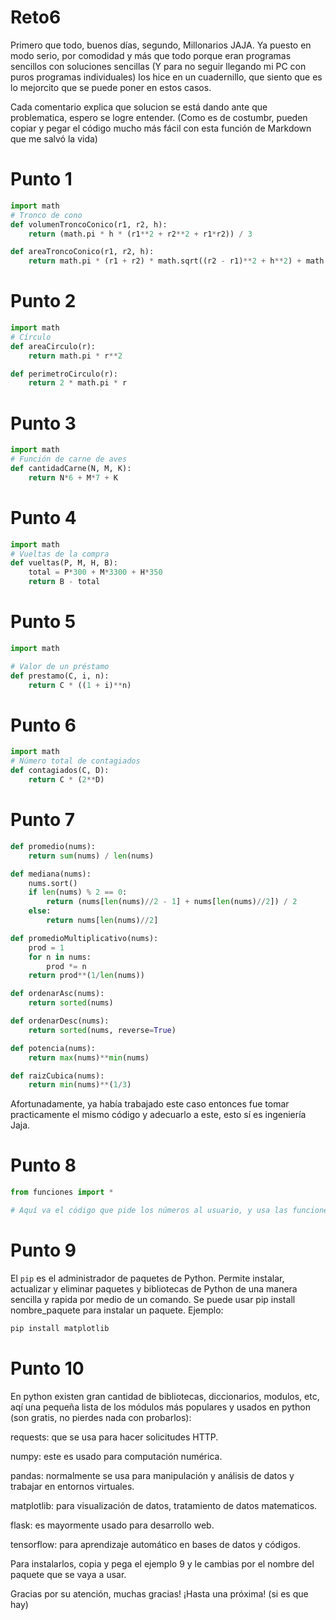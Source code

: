 # Reto6

Primero que todo, buenos días, segundo, Millonarios JAJA.
Ya puesto en modo serio, por comodidad y más que todo porque eran programas sencillos con soluciones sencillas (Y para no seguir llegando mi PC con puros programas individuales) los hice en un cuadernillo, que siento que es lo mejorcito que se puede poner en estos casos.

Cada comentario explica que solucion se está dando ante que problematica, espero se logre entender.
(Como es de costumbr, pueden copiar y pegar el código mucho más fácil con esta función de Markdown que me salvó la vida)

# Punto 1
````python
import math
# Tronco de cono
def volumenTroncoConico(r1, r2, h):
    return (math.pi * h * (r1**2 + r2**2 + r1*r2)) / 3

def areaTroncoConico(r1, r2, h):
    return math.pi * (r1 + r2) * math.sqrt((r2 - r1)**2 + h**2) + math.pi*r1**2 + math.pi*r2^2

````
# Punto 2
```python
import math
# Círculo
def areaCirculo(r):
    return math.pi * r**2

def perimetroCirculo(r):
    return 2 * math.pi * r

````
# Punto 3
```python
import math
# Función de carne de aves
def cantidadCarne(N, M, K):
    return N*6 + M*7 + K
````
# Punto 4
```python
import math
# Vueltas de la compra
def vueltas(P, M, H, B):
    total = P*300 + M*3300 + H*350
    return B - total
````
# Punto 5
```python
import math

# Valor de un préstamo
def prestamo(C, i, n):
    return C * ((1 + i)**n)
````
# Punto 6
```python
import math
# Número total de contagiados
def contagiados(C, D):
    return C * (2**D)

````
# Punto 7
```python
def promedio(nums):
    return sum(nums) / len(nums)

def mediana(nums):
    nums.sort()
    if len(nums) % 2 == 0:
        return (nums[len(nums)//2 - 1] + nums[len(nums)//2]) / 2
    else:
        return nums[len(nums)//2]

def promedioMultiplicativo(nums):
    prod = 1
    for n in nums:
        prod *= n
    return prod**(1/len(nums))

def ordenarAsc(nums):
    return sorted(nums)

def ordenarDesc(nums):
    return sorted(nums, reverse=True)

def potencia(nums):
    return max(nums)**min(nums)

def raizCubica(nums):
    return min(nums)**(1/3)

````
Afortunadamente, ya había trabajado este caso entonces fue tomar practicamente el mismo código y adecuarlo a este, esto sí es ingeniería Jaja.

# Punto 8
```python
from funciones import *

# Aquí va el código que pide los números al usuario, y usa las funciones importadas.

````

# Punto 9
El `pip` es el administrador de paquetes de Python. Permite instalar, actualizar y eliminar paquetes y bibliotecas de Python de una manera sencilla y rapida por medio de un comando. Se puede usar pip install nombre_paquete para instalar un paquete.
Ejemplo:
```python
pip install matplotlib
````

# Punto 10

En python existen gran cantidad de bibliotecas, diccionarios, modulos, etc, aqí una pequeña lista de los módulos más populares y usados en python (son gratis, no pierdes nada con probarlos):

requests: que se usa para hacer solicitudes HTTP.

numpy: este es usado para computación numérica.

pandas: normalmente se usa para manipulación y análisis de datos y trabajar en entornos virtuales.

matplotlib: para visualización de datos, tratamiento de datos matematicos.

flask: es mayormente usado para desarrollo web.

tensorflow: para aprendizaje automático en bases de datos y códigos.


Para instalarlos, copia y pega el ejemplo 9 y le cambias por el nombre del paquete que se vaya a usar.


Gracias por su atención, muchas gracias!
¡Hasta una próxima! (si es que hay)
